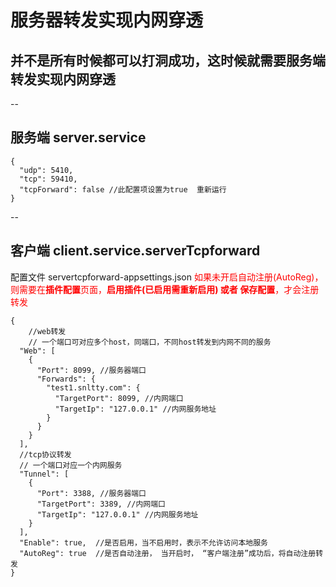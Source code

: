 <!--
 * @Author: snltty
 * @Date: 2021-10-12 16:31:35
 * @LastEditors: snltty
 * @LastEditTime: 2021-10-16 01:14:50
 * @version: v1.0.0
 * @Descripttion: 功能说明
 * @FilePath: \client.web.vue3\src\views\about\server-tcp-fprward.md
-->
# 服务器转发实现内网穿透
## 并不是所有时候都可以打洞成功，这时候就需要服务端转发实现内网穿透
--

## 服务端  server.service
```
{
  "udp": 5410,
  "tcp": 59410,
  "tcpForward": false //此配置项设置为true  重新运行
}
```
-- 

## 客户端  client.service.serverTcpforward 
配置文件  servertcpforward-appsettings.json
<font color="red">如果未开启自动注册(AutoReg)，则需要在**插件配置**页面，**启用插件(已启用需重新启用) 或者 保存配置**，才会注册转发</font>
```
{
    //web转发
    // 一个端口可对应多个host，同端口，不同host转发到内网不同的服务
  "Web": [
    {
      "Port": 8099, //服务器端口
      "Forwards": {
        "test1.snltty.com": {
          "TargetPort": 8099, //内网端口
          "TargetIp": "127.0.0.1" //内网服务地址
        }
      }
    }
  ],
  //tcp协议转发
  // 一个端口对应一个内网服务
  "Tunnel": [
    {
      "Port": 3388, //服务器端口
      "TargetPort": 3389, //内网端口
      "TargetIp": "127.0.0.1" //内网服务地址
    }
  ],
  "Enable": true,  //是否启用，当不启用时，表示不允许访问本地服务
  "AutoReg": true  //是否自动注册， 当开启时， “客户端注册”成功后，将自动注册转发
}

```
